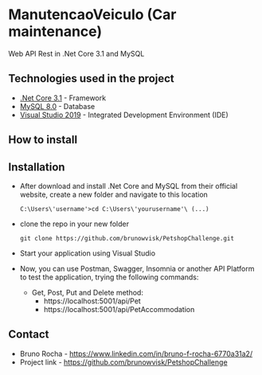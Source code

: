 # ManutencaoVeiculo (Car maintenance)
Web API Rest in .Net Core 3.1 and MySQL

## Technologies used in the project

- [.Net Core 3.1](https://dotnet.microsoft.com/en-us/download) - Framework
- [MySQL 8.0](https://www.mysql.com/downloads/) - Database
- [Visual Studio 2019](https://visualstudio.microsoft.com/pt-br/downloads/) - Integrated Development Environment (IDE)

## How to install

## Installation

- After download and install .Net Core and MySQL from their official website, create a new folder and navigate to this location
    ```
    C:\Users\'username'>cd C:\Users\'yourusername'\ (...)
    ```
- clone the repo in your new folder
    ```
    git clone https://github.com/brunowvisk/PetshopChallenge.git
    ```
- Start your application using Visual Studio

- Now, you can use Postman, Swagger, Insomnia or another API Platform to test the application, trying the following commands:
    - Get, Post, Put and Delete method: 
        - https://localhost:5001/api/Pet
        - https://localhost:5001/api/PetAccommodation

## Contact

- Bruno Rocha - https://www.linkedin.com/in/bruno-f-rocha-6770a31a2/
- Project link - https://github.com/brunowvisk/PetshopChallenge